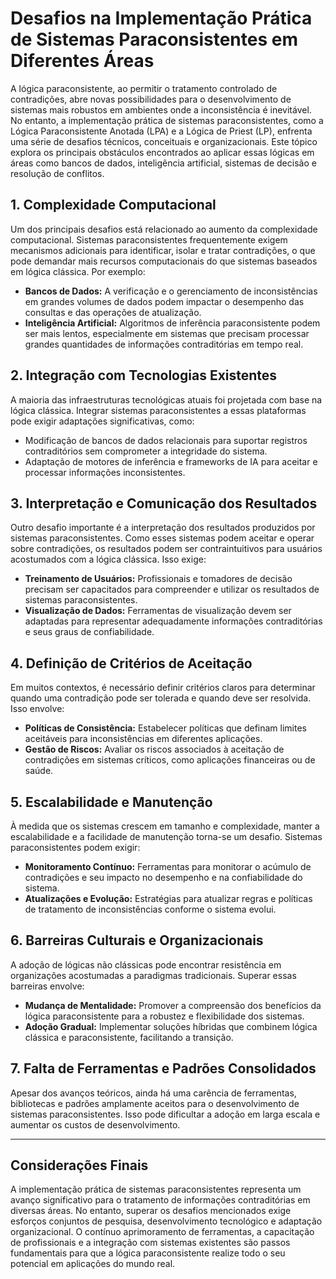 
# Desafios na Implementação Prática de Sistemas Paraconsistentes em Diferentes Áreas

A lógica paraconsistente, ao permitir o tratamento controlado de contradições, abre novas possibilidades para o desenvolvimento de sistemas mais robustos em ambientes onde a inconsistência é inevitável. No entanto, a implementação prática de sistemas paraconsistentes, como a Lógica Paraconsistente Anotada (LPA) e a Lógica de Priest (LP), enfrenta uma série de desafios técnicos, conceituais e organizacionais. Este tópico explora os principais obstáculos encontrados ao aplicar essas lógicas em áreas como bancos de dados, inteligência artificial, sistemas de decisão e resolução de conflitos.

## 1. Complexidade Computacional

Um dos principais desafios está relacionado ao aumento da complexidade computacional. Sistemas paraconsistentes frequentemente exigem mecanismos adicionais para identificar, isolar e tratar contradições, o que pode demandar mais recursos computacionais do que sistemas baseados em lógica clássica. Por exemplo:

- **Bancos de Dados:** A verificação e o gerenciamento de inconsistências em grandes volumes de dados podem impactar o desempenho das consultas e das operações de atualização.
- **Inteligência Artificial:** Algoritmos de inferência paraconsistente podem ser mais lentos, especialmente em sistemas que precisam processar grandes quantidades de informações contraditórias em tempo real.

## 2. Integração com Tecnologias Existentes

A maioria das infraestruturas tecnológicas atuais foi projetada com base na lógica clássica. Integrar sistemas paraconsistentes a essas plataformas pode exigir adaptações significativas, como:

- Modificação de bancos de dados relacionais para suportar registros contraditórios sem comprometer a integridade do sistema.
- Adaptação de motores de inferência e frameworks de IA para aceitar e processar informações inconsistentes.

## 3. Interpretação e Comunicação dos Resultados

Outro desafio importante é a interpretação dos resultados produzidos por sistemas paraconsistentes. Como esses sistemas podem aceitar e operar sobre contradições, os resultados podem ser contraintuitivos para usuários acostumados com a lógica clássica. Isso exige:

- **Treinamento de Usuários:** Profissionais e tomadores de decisão precisam ser capacitados para compreender e utilizar os resultados de sistemas paraconsistentes.
- **Visualização de Dados:** Ferramentas de visualização devem ser adaptadas para representar adequadamente informações contraditórias e seus graus de confiabilidade.

## 4. Definição de Critérios de Aceitação

Em muitos contextos, é necessário definir critérios claros para determinar quando uma contradição pode ser tolerada e quando deve ser resolvida. Isso envolve:

- **Políticas de Consistência:** Estabelecer políticas que definam limites aceitáveis para inconsistências em diferentes aplicações.
- **Gestão de Riscos:** Avaliar os riscos associados à aceitação de contradições em sistemas críticos, como aplicações financeiras ou de saúde.

## 5. Escalabilidade e Manutenção

À medida que os sistemas crescem em tamanho e complexidade, manter a escalabilidade e a facilidade de manutenção torna-se um desafio. Sistemas paraconsistentes podem exigir:

- **Monitoramento Contínuo:** Ferramentas para monitorar o acúmulo de contradições e seu impacto no desempenho e na confiabilidade do sistema.
- **Atualizações e Evolução:** Estratégias para atualizar regras e políticas de tratamento de inconsistências conforme o sistema evolui.

## 6. Barreiras Culturais e Organizacionais

A adoção de lógicas não clássicas pode encontrar resistência em organizações acostumadas a paradigmas tradicionais. Superar essas barreiras envolve:

- **Mudança de Mentalidade:** Promover a compreensão dos benefícios da lógica paraconsistente para a robustez e flexibilidade dos sistemas.
- **Adoção Gradual:** Implementar soluções híbridas que combinem lógica clássica e paraconsistente, facilitando a transição.

## 7. Falta de Ferramentas e Padrões Consolidados

Apesar dos avanços teóricos, ainda há uma carência de ferramentas, bibliotecas e padrões amplamente aceitos para o desenvolvimento de sistemas paraconsistentes. Isso pode dificultar a adoção em larga escala e aumentar os custos de desenvolvimento.

---

## Considerações Finais

A implementação prática de sistemas paraconsistentes representa um avanço significativo para o tratamento de informações contraditórias em diversas áreas. No entanto, superar os desafios mencionados exige esforços conjuntos de pesquisa, desenvolvimento tecnológico e adaptação organizacional. O contínuo aprimoramento de ferramentas, a capacitação de profissionais e a integração com sistemas existentes são passos fundamentais para que a lógica paraconsistente realize todo o seu potencial em aplicações do mundo real.
```
